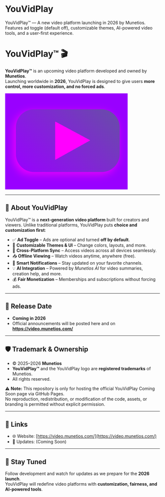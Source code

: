 # YouVidPlay
YouVidPlay™ — A new video platform launching in 2026 by Munetios. Features ad toggle (default off), customizable themes, AI-powered video tools, and a user-first experience.
# YouVidPlay™ 🎬

**YouVidPlay™** is an upcoming video platform developed and owned by **Munetios**.  
Launching worldwide in **2026**, YouVidPlay is designed to give users **more control, more customization, and no forced ads**.

![YouVidPlay Logo](image.png)

---

## 🚀 About YouVidPlay
YouVidPlay™ is a **next-generation video platform** built for creators and viewers. Unlike traditional platforms, YouVidPlay puts **choice and customization first**:

- ✅ **Ad Toggle** – Ads are optional and turned **off by default**.  
- 🎨 **Customizable Themes & UI** – Change colors, layouts, and more.  
- 📱 **Cross-Platform Sync** – Access videos across all devices seamlessly.  
- 📥 **Offline Viewing** – Watch videos anytime, anywhere (free).  
- 🔔 **Smart Notifications** – Stay updated on your favorite channels.  
- 💡 **AI Integration** – Powered by *Munetios AI* for video summaries, creation help, and more.  
- 💰 **Fair Monetization** – Memberships and subscriptions without forcing ads.  

---

## 📅 Release Date
- **Coming in 2026**  
- Official announcements will be posted here and on **https://video.munetios.com/**  

---

## 🛡 Trademark & Ownership
- © 2025–2026 **Munetios**  
- **YouVidPlay™** and the YouVidPlay logo are **registered trademarks** of Munetios.  
- All rights reserved.  

⚠️ **Note:** This repository is only for hosting the official YouVidPlay Coming Soon page via GitHub Pages.  
No reproduction, redistribution, or modification of the code, assets, or branding is permitted without explicit permission.  

---

## 🔗 Links
- 🌐 Website: [https://video.munetios.com/](https://video.munetios.com/)  
- 📰 Updates: (Coming Soon)  

---

## 📢 Stay Tuned
Follow development and watch for updates as we prepare for the **2026 launch**.  
YouVidPlay will redefine video platforms with **customization, fairness, and AI-powered tools**.  
